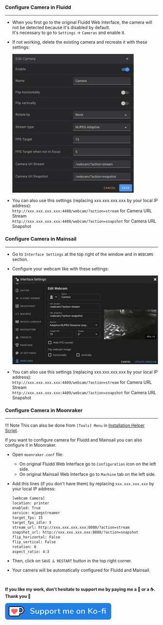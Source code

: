 ### Configure Camera in Fluidd
<hr>

- When you first go to the original Fluidd Web Interface, the camera will not be detected because it's disabled by default.<br />
  It's necessary to go to `Settings` → `Cameras` and enable it.

- If not working, delete the existing camera and recreate it with these settings:

    <img width="400" src="../../assets/img/Configure-Camera/Fluidd_Camera.png">

- You can also use this settings (replacing xxx.xxx.xxx.xxx by your local IP address):<br />
    `http://xxx.xxx.xxx.xxx:4408/webcam/?action=stream` for Camera URL Stream<br />
    `http://xxx.xxx.xxx.xxx:4408/webcam/?action=snapshot` for Camera URL Snapshot


### Configure Camera in Mainsail
<hr>

- Go to `Interface Settings` at the top right of the window and in `WEBCAMS` section.

- Configure your webcam like with these settings:

    <img width="899" src="../../assets/img/Configure-Camera/Mainsail_Camera.png">

- You can also use this settings (replacing xxx.xxx.xxx.xxx by your local IP address):<br />
    `http://xxx.xxx.xxx.xxx:4409/webcam/?action=stream` for Camera URL Stream<br />
    `http://xxx.xxx.xxx.xxx:4409/webcam/?action=snapshot` for Camera URL Snapshot


### Configure Camera in Moonraker
<hr>

!!! Note
    This can also be done from `[Tools] Menu` in <a href="../../helper-script/helper-script-installation">Installation Helper Script</a>.

If you want to configure camera for Fluidd and Mainsail you can also configure it in Moonraker.

-  Open `moonraker.conf` file:

    - On original Fluidd Web Interface go to `Configuration` icon on the left side.
    - On original Mainsail Web Interface go to `Machine` tab on the left side.

- Add this lines (if you don't have them) by replacing `xxx.xxx.xxx.xxx` by your local IP address:

    ``` title="moonraker.conf"
    [webcam Camera]
    location: printer
    enabled: True
    service: mjpegstreamer
    target_fps: 15
    target_fps_idle: 5
    stream_url: http://xxx.xxx.xxx.xxx:8080/?action=stream
    snapshot_url: http://xxx.xxx.xxx.xxx:8080/?action=snapshot
    flip_horizontal: False
    flip_vertical: False
    rotation: 0
    aspect_ratio: 4:3
    ```

- Then, click on `SAVE & RESTART` button in the top right corner.

- Your camera will be automatically configured for Fluidd and Mainsail.

<br />

**If you like my work, don't hesitate to support me by paying me a 🍺 or a ☕. Thank you 🙂**

<a href="https://ko-fi.com/guilouz" target="_blank"><img width="350" src="../../assets/img/home/Ko-fi.png"></a>

